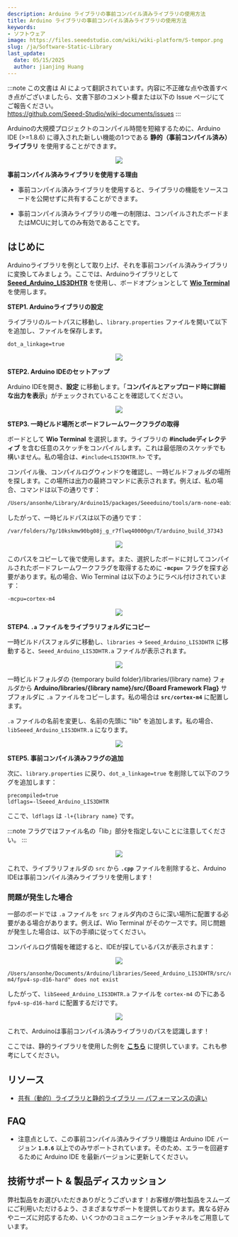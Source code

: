 ```yaml
---
description: Arduino ライブラリの事前コンパイル済みライブラリの使用方法
title: Arduino ライブラリの事前コンパイル済みライブラリの使用方法
keywords:
- ソフトウェア
image: https://files.seeedstudio.com/wiki/wiki-platform/S-tempor.png
slug: /ja/Software-Static-Library
last_update:
  date: 05/15/2025
  author: jianjing Huang
---
```

:::note
この文書は AI によって翻訳されています。内容に不正確な点や改善すべき点がございましたら、文書下部のコメント欄または以下の Issue ページにてご報告ください。  
https://github.com/Seeed-Studio/wiki-documents/issues
:::

<!-- # Arduino チュートリアル - Arduinoで静的（事前コンパイル済み）ライブラリを使用する方法 -->

Arduinoの大規模プロジェクトのコンパイル時間を短縮するために、Arduino IDE (>=1.8.6) に導入された新しい機能の1つである **静的（事前コンパイル済み）ライブラリ** を使用することができます。

<div align="center"><img src="https://files.seeedstudio.com/wiki/StaticLibraries/Banner.png"/></div>

**事前コンパイル済みライブラリを使用する理由**

- 事前コンパイル済みライブラリを使用すると、ライブラリの機能をソースコードを公開せずに共有することができます。

- 事前コンパイル済みライブラリの唯一の制限は、コンパイルされたボードまたはMCUに対してのみ有効であることです。

## はじめに

Arduinoライブラリを例として取り上げ、それを事前コンパイル済みライブラリに変換してみましょう。ここでは、Arduinoライブラリとして [**Seeed_Arduino_LIS3DHTR**](https://github.com/Seeed-Studio/Seeed_Arduino_LIS3DHTR) を使用し、ボードオプションとして [**Wio Terminal**](https://www.seeedstudio.com/Wio-Terminal-p-4509.html) を使用します。

**STEP1. Arduinoライブラリの設定**

ライブラリのルートパスに移動し、`library.properties` ファイルを開いて以下を追加し、ファイルを保存します。

```properties
dot_a_linkage=true
```

<div align="center"><img src="https://files.seeedstudio.com/wiki/StaticLibraries/dot.png"/></div>

**STEP2. Arduino IDEのセットアップ**

Arduino IDEを開き、**設定** に移動します。「**コンパイルとアップロード時に詳細な出力を表示**」がチェックされていることを確認してください。

<div align="center"><img src="https://files.seeedstudio.com/wiki/StaticLibraries/Arduino-IDE.png"/></div>

**STEP3. 一時ビルド場所とボードフレームワークフラグの取得**

ボードとして **Wio Terminal** を選択します。ライブラリの **#includeディレクティブ** を含む任意のスケッチをコンパイルします。これは最低限のスケッチでも構いません。私の場合は、`#include<LIS3DHTR.h>` です。

コンパイル後、コンパイルログウィンドウを確認し、一時ビルドフォルダの場所を探します。この場所は出力の最終コマンドに表示されます。例えば、私の場合、コマンドは以下の通りです：

```sh
/Users/ansonhe/Library/Arduino15/packages/Seeeduino/tools/arm-none-eabi-gcc/7-2017q4/bin/arm-none-eabi-size -A /var/folders/7g/10kskmw90bg08j_g_r7flwq40000gn/T/arduino_build_37343/pre-compile.ino.elf
```

したがって、一時ビルドパスは以下の通りです：

```sh
/var/folders/7g/10kskmw90bg08j_g_r7flwq40000gn/T/arduino_build_37343
```

<div align="center"><img src="https://files.seeedstudio.com/wiki/StaticLibraries/buildpath.png"/></div>

このパスをコピーして後で使用します。また、選択したボードに対してコンパイルされたボードフレームワークフラグを取得するために **`-mcpu=`** フラグを探す必要があります。私の場合、Wio Terminal は以下のようにラベル付けされています：

```sh
-mcpu=cortex-m4
```

<div align="center"><img src="https://files.seeedstudio.com/wiki/StaticLibraries/mcu.png"/></div>

**STEP4. `.a` ファイルをライブラリフォルダにコピー**

一時ビルドパスフォルダに移動し、`libraries` -> `Seeed_Arduino_LIS3DHTR` に移動すると、`Seeed_Arduino_LIS3DHTR.a` ファイルが表示されます。

<div align="center"><img src="https://files.seeedstudio.com/wiki/StaticLibraries/a.png"/></div>

一時ビルドフォルダの {temporary build folder}/libraries/{library name} フォルダから **Arduino/libraries/{library name}/src/{Board Framework Flag}** サブフォルダに `.a` ファイルをコピーします。私の場合は **`src/cortex-m4`** に配置します。

`.a` ファイルの名前を変更し、名前の先頭に "lib" を追加します。私の場合、`libSeeed_Arduino_LIS3DHTR.a` になります。

<div align="center"><img src="https://files.seeedstudio.com/wiki/StaticLibraries/library.png"/></div>

**STEP5. 事前コンパイル済みフラグの追加**

次に、`library.properties` に戻り、`dot_a_linkage=true` を削除して以下のフラグを追加します：

```properties
precompiled=true
ldflags=-lSeeed_Arduino_LIS3DHTR
```

ここで、`ldflags` は `-l+{library name}` です。

:::note
    フラグではファイル名の「lib」部分を指定しないことに注意してください。
:::

<div align="center"><img src="https://files.seeedstudio.com/wiki/StaticLibraries/pre-compiled.png"/></div>

これで、ライブラリフォルダの `src` から **`.cpp`** ファイルを削除すると、Arduino IDEは事前コンパイル済みライブラリを使用します！

### 問題が発生した場合

一部のボードでは `.a` ファイルを `src` フォルダ内のさらに深い場所に配置する必要がある場合があります。例えば、Wio Terminal がそのケースです。同じ問題が発生した場合は、以下の手順に従ってください。

コンパイルログ情報を確認すると、IDEが探しているパスが表示されます：

<div align="center"><img src="https://files.seeedstudio.com/wiki/StaticLibraries/path.png"/></div>

```
/Users/ansonhe/Documents/Arduino/libraries/Seeed_Arduino_LIS3DHTR/src/cortex-m4/fpv4-sp-d16-hard" does not exist
```

したがって、`libSeeed_Arduino_LIS3DHTR.a` ファイルを `cortex-m4` の下にある `fpv4-sp-d16-hard` に配置するだけです。

<div align="center"><img src="https://files.seeedstudio.com/wiki/StaticLibraries/finalpath.png"/></div>

これで、Arduinoは事前コンパイル済みライブラリのパスを認識します！

ここでは、静的ライブラリを使用した例を [**こちら**](https://github.com/Seeed-Studio/Seeed_Arduino_MG126) に提供しています。これも参考にしてください。

## リソース

- [共有（動的）ライブラリと静的ライブラリ — パフォーマンスの違い](https://medium.com/@nickteixeira/shared-dynamic-libraries-vs-static-libraries-differences-in-performance-2716f5b3c826#:~:text=Advantages%3A,is%20already%20present%20in%20memory)

## FAQ

- 注意点として、この事前コンパイル済みライブラリ機能は Arduino IDE バージョン **`1.8.6`** 以上でのみサポートされています。そのため、エラーを回避するために Arduino IDE を最新バージョンに更新してください。

## 技術サポート & 製品ディスカッション

弊社製品をお選びいただきありがとうございます！お客様が弊社製品をスムーズにご利用いただけるよう、さまざまなサポートを提供しております。異なる好みやニーズに対応するため、いくつかのコミュニケーションチャネルをご用意しています。

<div class="button_tech_support_container">
<a href="https://forum.seeedstudio.com/" class="button_forum"></a> 
<a href="https://www.seeedstudio.com/contacts" class="button_email"></a>
</div>

<div class="button_tech_support_container">
<a href="https://discord.gg/eWkprNDMU7" class="button_discord"></a> 
<a href="https://github.com/Seeed-Studio/wiki-documents/discussions/69" class="button_discussion"></a>
</div>
